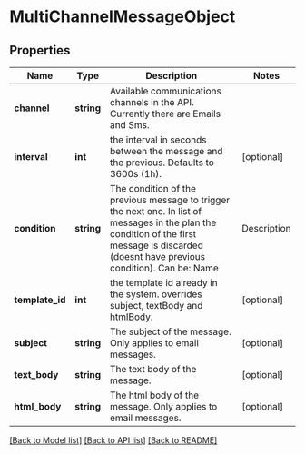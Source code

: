 # MultiChannelMessageObject

## Properties
Name | Type | Description | Notes
------------ | ------------- | ------------- | -------------
**channel** | **string** | Available communications channels in the API. Currently there are Emails and Sms. | 
**interval** | **int** | the interval in seconds between the message and the previous. Defaults to 3600s (1h). | [optional] 
**condition** | **string** | The condition of the previous message to trigger the next one. In list of messages in the plan the condition of the first message is discarded (doesnt have previous condition). Can be:  Name | Description | Channel --- | --- | --- none | no condition of previous message | email, sms not_open | previous message hasnt been opened | email open | previous message has been opened | email click | previous message has a link that has been clicked | email not_click | previous message has a link that has not been clicked | email | [optional] 
**template_id** | **int** | the template id already in the system. overrides subject, textBody and htmlBody. | [optional] 
**subject** | **string** | The subject of the message. Only applies to email messages. | [optional] 
**text_body** | **string** | The text body of the message. | [optional] 
**html_body** | **string** | The html body of the message. Only applies to email messages. | [optional] 

[[Back to Model list]](../../README.md#documentation-for-models) [[Back to API list]](../../README.md#documentation-for-api-endpoints) [[Back to README]](../../README.md)

